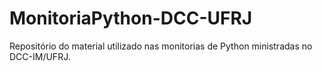 MonitoriaPython-DCC-UFRJ
========================

Repositório do material utilizado nas monitorias de Python ministradas no DCC-IM/UFRJ.
